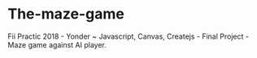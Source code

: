 # The-maze-game
Fii Practic 2018 - Yonder ~ Javascript, Canvas, Createjs  - Final Project - Maze game against AI player.
